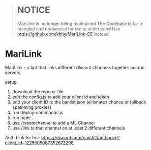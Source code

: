 > # NOTICE
> MariLink is no longer being maintained
> The Codebase is far to mangled and nonsencial for me to understand
> Use https://github.com/kbity/MariLink-CE instead


# MariLink
MariLink - a bot that links different discord channels together accros servers

setup 
1. download the repo or file
2. edit the config.js to add your client id and token
3. add your client ID to the banlist.json (elilenates chance of fallback spamming proxies)
4. run deploy-commands.js
5. run node .
6. use /createchannel to add a ML Channel
7. use /link to that channel on at least 2 different channels

Auth Link for bot: https://discord.com/oauth2/authorize?client_id=1225905087352672298
